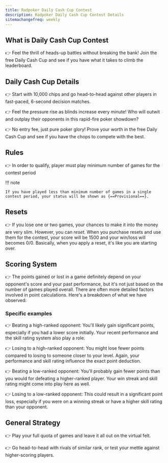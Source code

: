 ```yaml
---
title: Radpoker Daily Cash Cup Contest
description: Radpoker Daily Cash Cup Contest Details
sitemachangefreq: weekly
---
```


## What is Daily Cash Cup Contest

:point_right: Feel the thrill of heads-up battles without breaking the bank! Join the free Daily Cash Cup and see if you have what it takes to climb the leaderboard.

## Daily Cash Cup Details

:point_right: Start with 10,000 chips and go head-to-head against other players in fast-paced, 6-second decision matches.

:point_right: Feel the pressure rise as blinds increase every minute! Who will outwit and outplay their opponents in this rapid-fire poker showdown?

:point_right: No entry fee, just pure poker glory! Prove your worth in the free Daily Cash Cup and see if you have the chops to compete with the best.


## Rules
:point_right: In order to qualify, player must play minimum number of games for the contest period

!!! note

    If you have played less than minimum number of games in a single contest period, your status will be shown as {==Provisional==}.

## Resets
:point_right: If you lose one or two games, your chances to make it into the money are very slim. However, you can *reset*. When you purchase resets and use them for the contest, your score will be 1500 and your win/loss will becomes 0/0. Basically, when you apply a reset, it's like you are starting over.

## Scoring System

:point_right: The points gained or lost in a game definitely depend on your opponent's score and your past performance, but it's not just based on the number of games played overall. There are often more detailed factors involved in point calculations. Here's a breakdown of what we have observed:

### Specific examples

:point_right: Beating a high-ranked opponent: You'll likely gain significant points, especially if you had a lower score initially. Your recent performance and the skill rating system also play a role.

:point_right: Losing to a high-ranked opponent: You might lose fewer points compared to losing to someone closer to your level. Again, your performance and skill rating influence the exact point deduction.

:point_right: Beating a low-ranked opponent: You'll probably gain fewer points than you would for defeating a higher-ranked player. Your win streak and skill rating might come into play here as well.

:point_right: Losing to a low-ranked opponent: This could result in a significant point loss, especially if you were on a winning streak or have a higher skill rating than your opponent.


## General Strategy
:point_right: Play your full quota of games and leave it all out on the virtual felt.

:point_right: Go head-to-head with rivals of similar rank, or test your mettle against higher-scoring players.
 